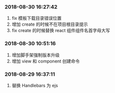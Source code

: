 ### 2018-08-30 16:27:42
1. fix 模板下载目录错误位置
2. 增加 create 的时候不在项目根目录提示
3. fix create 的时候替换 react 组件组件名首字母大写

### 2018-08-30 10:51:16
1. 增加脚手架强制版本升级
2. 增加 view 和 component 创建命令

### 2018-08-29 16:37:11
1. 替换 Handlebars 为 ejs